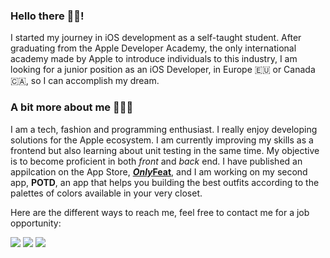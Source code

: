 ### Hello there 👋🏽!

I started my journey in iOS development as a self-taught student. After graduating from the Apple Developer Academy, the only international academy made by Apple to introduce individuals to this industry, I am looking for a junior position as an iOS Developer, in Europe 🇪🇺 or Canada 🇨🇦, so I can accomplish my dream.

### A bit more about me 👨🏽‍💻
I am a tech, fashion and programming enthusiast. I really enjoy developing solutions for the Apple ecosystem. I am currently improving my skills as a frontend but also learning about unit testing in the same time. My objective is to become proficient in both *front* and *back* end. I have published an appilcation on the App Store, [***Only*Feat**](https://apps.apple.com/fr/app/onlyfeat/id1626507841?l=en), and I am working on my second app, **POTD**, an app that helps you building the best outfits according to the palettes of colors available in your very closet.

Here are the different ways to reach me, feel free to contact me for a job opportunity:

<a href="https://www.linkedin.com/in/aristidelauga/"><img src="https://img.shields.io/badge/-LinkedIn-blue.svg"/></a>
<a href="https://aristidelauga.odoo.com"><img src="https://img.shields.io/badge/-My%20Website-blueviolet.svg"/></a>
<a href="mailto:aristide.lauga@gmail.com"><img src="https://img.shields.io/badge/-My%20email-red.svg"/></a>


<!--
**aristidelauga/aristidelauga** is a ✨ _special_ ✨ repository because its `README.md` (this file) appears on your GitHub profile.

Here are some ideas to get you started:
- 🔭 I’m currently working on ...
- 🌱 I’m currently learning ...
- 👯 I’m looking to collaborate on ...
- 🤔 I’m looking for help with ...
- 💬 Ask me about ...
- 📫 How to reach me: ...
- 😄 Pronouns: ...
- ⚡ Fun fact: ...
-->
